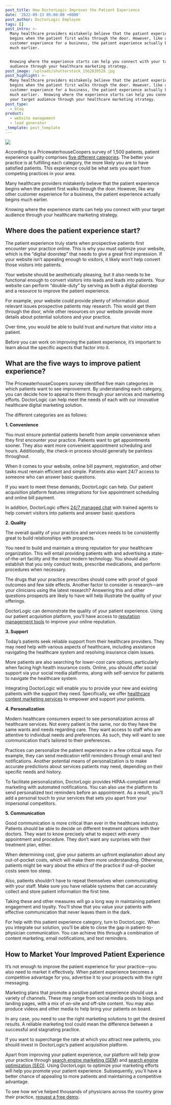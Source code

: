 ```yaml
---
post_title: How DoctorLogic Improves the Patient Experience
date: '2022-09-13 05:00:00 +0000'
post_author: DoctorLogic Employee
tags: []
post_intro: >-
  Many healthcare providers mistakenly believe that the patient experience
  begins when the patient first walks through the door. However, like any other
  customer experience for a business, the patient experience actually begins
  much earlier.


  Knowing where the experience starts can help you connect with your target
  audience through your healthcare marketing strategy.
post_image: /uploads/shutterstock_1562839528.jpg
post_highlight: >-
  Many healthcare providers mistakenly believe that the patient experience
  begins when the patient first walks through the door. However, like any other
  customer experience for a business, the patient experience actually begins
  much earlier.  Knowing where the experience starts can help you connect with
  your target audience through your healthcare marketing strategy.
post_type:
  - blog
product:
  - website management
  - lead generator
_template: post_template
---
```


![](/uploads/shutterstock_2013208163.jpg)

According to a PricewaterhouseCoopers survey of 1,500 patients, patient experience quality comprises [five different categories](https://www.pwc.com/us/en/health-industries/health-research-institute/publications/pdf/pwc-hri-customer-experience-in-new-health-economy.pdf). The better your practice is at fulfilling each category, the more likely you are to have satisfied patients. This experience could be what sets you apart from competing practices in your area.

Many healthcare providers mistakenly believe that the patient experience begins when the patient first walks through the door. However, like any other customer experience for a business, the patient experience actually begins much earlier.

Knowing where the experience starts can help you connect with your target audience through your healthcare marketing strategy.

## **Where does the patient experience start?**

The patient experience truly starts when prospective patients first encounter your practice online. This is why you must optimize your website, which is the “digital doorstep” that needs to give a great first impression. If your website isn’t appealing enough to visitors, it likely won’t help convert those visitors into patients.

Your website should be aesthetically pleasing, but it also needs to be functional enough to convert visitors into leads and leads into patients. Your website can perform “double-duty” by serving as both a digital doorstep and a resource to improve the patient experience.

For example, your website could provide plenty of information about relevant issues prospective patients may research. This would get them through the door, while other resources on your website provide more details about potential solutions and your practice.

Over time, you would be able to build trust and nurture that visitor into a patient.

Before you can work on improving the patient experience, it’s important to learn about the specific aspects that factor into it.

## **What are the five ways to improve patient experience?**

The PricewaterhouseCoopers survey identified five main categories in which patients want to see improvement. By understanding each category, you can decide how to appeal to them through your services and marketing efforts. DoctorLogic can help meet the needs of each with our innovative healthcare digital marketing solution.

The different categories are as follows:

**1. Convenience**

You must ensure potential patients benefit from ample convenience when they first encounter your practice. Patients want to get appointments sooner. They also want more convenient appointment scheduling and hours. Additionally, the check-in process should generally be painless throughout.

When it comes to your website, online bill payment, registration, and other tasks must remain efficient and simple. Patients also want 24/7 access to someone who can answer basic questions.

If you want to meet these demands, DoctorLogic can help. Our patient acquisition platform features integrations for live appointment scheduling and online bill payment.

In addition, DoctorLogic offers [24/7 managed chat](https://doctorlogic.com/growth-accelerators/medical-managed-chat) with trained agents to help convert visitors into patients and answer basic questions

**2. Quality**

The overall quality of your practice and services needs to be consistently great to build relationships with prospects.

You need to build and maintain a strong reputation for your healthcare organization. This will entail providing patients with and advertising a state-of-the-art facility and the most modern technology. You should also establish that you only conduct tests, prescribe medications, and perform procedures when necessary.

The drugs that your practice prescribes should come with proof of good outcomes and few side effects. Another factor to consider is research—are your clinicians using the latest research? Answering this and other questions prospects are likely to have will help illustrate the quality of your offerings.

DoctorLogic can demonstrate the quality of your patient experience. Using our patient acquisition platform, you’ll have access to [reputation management tools](https://doctorlogic.com/online-reputation-management-doctors) to improve your online reputation.

**3. Support**

Today’s patients seek reliable support from their healthcare providers. They may need help with various aspects of healthcare, including assistance navigating the healthcare system and resolving insurance claim issues.

More patients are also searching for lower-cost care options, particularly when facing high health insurance costs. Online, you should offer social support via your social media platforms, along with self-service for patients to navigate the healthcare system.

Integrating DoctorLogic will enable you to provide your new and existing patients with the support they need. Specifically, we offer [healthcare content marketing services](https://doctorlogic.com/growth-accelerators/healthcare-content-marketing) to empower and support your patients.

**4. Personalization**

Modern healthcare consumers expect to see personalization across all healthcare services. Not every patient is the same, nor do they have the same wants and needs regarding care. They want access to staff who are attentive to individual needs and preferences. As such, they will want to see communication that’s tailored to their preferences.

Practices can personalize the patient experience in a few critical ways. For example, they can send medication refill reminders through email and text notifications. Another potential means of personalization is to make accurate predictions about services patients may need, depending on their specific needs and history.

To facilitate personalization, DoctorLogic provides HIPAA-compliant email marketing with automated notifications. You can also use the platform to send personalized text reminders before an appointment. As a result, you’ll add a personal touch to your services that sets you apart from your impersonal competitors.

**5. Communication**

Good communication is more critical than ever in the healthcare industry. Patients should be able to decide on different treatment options with their doctors. They want to know precisely what to expect with every appointment and procedure. They don’t want any surprises with their treatment plan, either.

When determining cost, give your patients an upfront explanation about any out-of-pocket costs, which will make them more understanding. Otherwise, patients might be wary about the ethics of the practice if out-of-pocket costs seem too steep.

Also, patients shouldn’t have to repeat themselves when communicating with your staff. Make sure you have reliable systems that can accurately collect and store patient information the first time.

Taking these and other measures will go a long way in maintaining patient engagement and loyalty. You’ll show that you value your patients with effective communication that never leaves them in the dark.

For help with this patient experience category, turn to DoctorLogic. When you integrate our solution, you’ll be able to close the gap in patient-to-physician communication. You can achieve this through a combination of content marketing, email notifications, and text reminders.

## **How to Market Your Improved Patient Experience**

It’s not enough to improve the patient experience for your practice—you also need to market it effectively. When patient experience becomes a competitive advantage for you, advertise it to your prospects with the right messaging.

Marketing plans that promote a positive patient experience should use a variety of channels. These may range from social media posts to blogs and landing pages, with a mix of on-site and off-site content. You may also produce videos and other media to help bring your patients on board.

In any case, you need to use the right marketing solutions to get the desired results. A reliable marketing tool could mean the difference between a successful and stagnating practice.

If you want to supercharge the rate at which you attract new patients, you should invest in DoctorLogic’s patient acquisition platform.

Apart from improving your patient experience, our platform will help grow your practice through [search engine marketing (SEM)](https://doctorlogic.com/growth-accelerators/medical-paid-advertising) and [search engine optimization (SEO)](https://doctorlogic.com/medical-seo-search-amplifier). Using DoctorLogic to optimize your marketing efforts will help you promote your patient experience. Subsequently, you’ll have a better chance of appealing to more patients and maintaining a competitive advantage.

To see how we’ve helped thousands of physicians across the country grow their practice, [request a free demo](https://growth.doctorlogic.com/get-a-demo).
